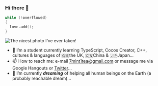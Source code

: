 ### Hi there 👋
```cpp
while (!overflowed)
{
  love.add();
}
```
![The nicest photo I've ever taken!](https://user-images.githubusercontent.com/82582936/151709009-1b4c51ee-4d79-447a-ac54-53b6b15969eb.jpeg)
- 🌱 I’m a student currently learning TypeScript, Cocos Creator, C++, cultures & languages of 🇬🇧the UK, 🇨🇳China & 🇯🇵Japan...
- 📫 How to reach me: e-mail [7mint1tea@gmail.com](mailto:7mint1tea@gmail.com) or message me via Google Hangouts or [Twitter](https://twitter.com/midenikushi)...
- 🔭 I’m currently ***dreaming*** of helping all human beings on the Earth (a probably reachable dream)...
